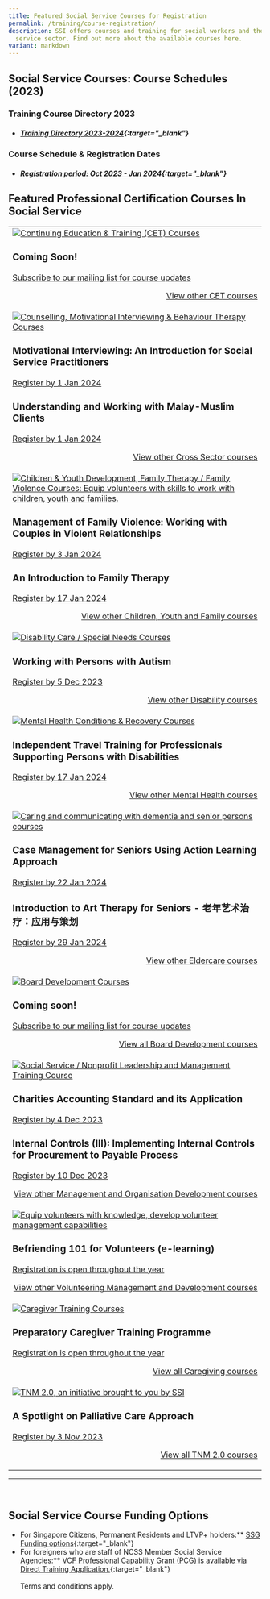 ```yaml
---
title: Featured Social Service Courses for Registration
permalink: /training/course-registration/
description: SSI offers courses and training for social workers and the social
  service sector. Find out more about the available courses here.
variant: markdown
---
```

## **Social Service Courses: Course Schedules (2023)**

### **Training Course Directory 2023**
* ##### [Training Directory 2023-2024](/files/training%20courses/ssi%20training%20directory%20fy23%20-%20updated%204%20jul%202023.pdf){:target="_blank"} 


### **Course Schedule &amp; Registration Dates** <br>
* ##### [Registration period: Oct 2023 - Jan 2024](/files/training%20courses/monthly%20featured%20courses%20-%20oct%202023.pdf){:target="_blank"}


## **Featured Professional Certification Courses In Social Service**
<table>
	<tbody><tr><td><a href="https://www.ssi.gov.sg/training/cet-programmes/" target="\_blank"><img src="/images/training/cet-v2.png" alt="Continuing Education &amp; Training (CET) Courses"></a><h3>Coming Soon!</h3><a href="https://form.gov.sg/#!/62062a0f8cb95c001235e55d" target="\_blank">Subscribe to our mailing list for course updates</a>

<p style="text-align: right;"><a href="https://www.ssi.gov.sg/training/cet-programmes/" target="\_blank">View other CET courses</a></p></td>
		
</tr><tr> <td><a href="https://www.ssi.gov.sg/training/cross-sector/" target="\_blank"><img src="/images/training/cross-sector-v2.png" alt="Counselling, Motivational Interviewing &amp; Behaviour Therapy Courses"></a><h3>
Motivational Interviewing: An Introduction for Social Service Practitioners</h3><a href="https://iltms.ssi.gov.sg/Registration/schedule?coursecode=SCYF5725" target="\_blank">Register by 1 Jan 2024</a>
<h3>Understanding and Working with Malay-Muslim Clients</h3><a href="https://iltms.ssi.gov.sg/Registration/schedule?coursecode=SCRS5570" target="\_blank">Register by 1 Jan 2024</a><p></p><p style="text-align: right;"><a href="https://www.ssi.gov.sg/training/cross-sector/" target="\_blank">View other Cross Sector courses</a></p></td>
		
</tr><tr> <td><a href="https://www.ssi.gov.sg/training/cyandf" target="\_blank"><img src="/images/training/cyf-v2.png" alt="Children &amp; Youth Development, Family Therapy / Family Violence Courses: Equip volunteers with skills to work with children, youth and families."></a><h3>Management of Family Violence: Working with Couples in Violent Relationships</h3><a href="https://iltms.ssi.gov.sg/registration/schedule?coursecode=SCYF5583" target="\_blank">Register by 3 Jan 2024</a>
<h3>An Introduction to Family Therapy</h3><a href="https://iltms.ssi.gov.sg/registration/schedule?coursecode=SCYF5646" target="\_blank">Register by 17 Jan 2024</a><p></p><p style="text-align: right;"><a href="https://www.ssi.gov.sg/training/cyandf/" target="\_blank">View other Children, Youth and Family courses</a></p></td>

</tr><tr> <td><a href="https://www.ssi.gov.sg/training/disability/" target="\_blank"><img src="/images/training/disability-v2.png" alt="Disability Care / Special Needs Courses"></a><h3>Working with Persons with Autism	</h3><a href="https://iltms.ssi.gov.sg/Registration/schedule?coursecode=SDIS87" target="\_blank">Register by 5 Dec 2023 </a><p></p><p style="text-align: right;"><a href="https://www.ssi.gov.sg/training/disability/" target="\_blank">View other Disability courses</a></p></td>

</tr><tr> <td><a href="https://www.ssi.gov.sg/training/mental-health/" target="\_blank"><img src="/images/training/mental-health-v2.png" alt="Mental Health Conditions &amp; Recovery Courses"></a><h3>Independent Travel Training for Professionals Supporting Persons with Disabilities</h3><a href="https://iltms.ssi.gov.sg/registration/schedule?coursecode=SDIS211" target="\_blank">Register by 17 Jan 2024</a><p></p><p style="text-align: right;"><a href="https://www.ssi.gov.sg/training/mental-health" target="\_blank">View other Mental Health courses</a></p></td>

</tr><tr> <td><a href="https://www.ssi.gov.sg/training/eldercare/" target="\_blank"><img src="/images/training/eldercare-v2.png" alt="Caring and communicating with dementia and senior persons courses"></a><h3>Case Management for Seniors Using Action Learning Approach</h3><a href="https://iltms.ssi.gov.sg/registration/schedule?coursecode=SECH5364" target="\_blank">Register by 22 Jan 2024</a><h3>Introduction to Art Therapy for Seniors - 老年艺术治疗：应用与策划</h3><a href="https://iltms.ssi.gov.sg/registration/schedule?coursecode=SECH5299" target="\_blank">Register by 29 Jan 2024</a><p></p><p style="text-align: right;"><a href="https://www.ssi.gov.sg/training/eldercare/" target="\_blank">View other Eldercare courses</a></p></td>

</tr><tr> <td><a target="\\\_blank" href="https://www.ssi.gov.sg/training/board-development/"><img alt="Board Development Courses" src="/images/training/board-v2.png"></a><h3>Coming soon!</h3><a target="\\\_blank" href="https://www.ssi.gov.sg/about-us/mailing-list/">Subscribe to our mailing list for course updates</a><p style="text-align: right;"><a target="\\\_blank" href="https://www.ssi.gov.sg/training/board-development/">View all Board Development courses</a></p></td>
	
</tr><tr> <td><a href="https://www.ssi.gov.sg/training/management-and-organisation-development/" target="\_blank"><img src="/images/training/mod-v2.png" alt="Social Service / Nonprofit Leadership and Management Training Course"></a><h3>Charities Accounting Standard and its Application</h3><a href="https://iltms.ssi.gov.sg/Registration/schedule?coursecode=NFIN5652" target="\_blank">Register by 4 Dec 2023</a>
		<h3>Internal Controls (III): Implementing Internal Controls for Procurement to Payable Process	</h3><a href="https://iltms.ssi.gov.sg/Registration/schedule?coursecode=NFIN5630" target="\_blank">Register by 10 Dec 2023</a><p></p><p style="text-align: right;"><a href="https://www.ssi.gov.sg/training/management-and-organisation-development/" target="\_blank">View other Management and Organisation Development courses</a></p></td>

</tr><tr> <td><a href="https://www.ssi.gov.sg/training/volunteer-development-and-management/" target="\_blank"><img src="/images/training/volunteer-v2.png" alt="Equip volunteers with knowledge, develop volunteer management capabilities"></a><h3>Befriending 101 for Volunteers (e-learning)</h3><a href="https://iltms.ssi.gov.sg/Registration/schedule?coursecode=SSI0035" target="\_blank">Registration is open throughout the year</a><p></p><p style="text-align: right;"><a href="https://www.ssi.gov.sg/training/volunteer-development-and-management/" target="\_blank">View other Volunteering Management and Development courses</a></p></td>

</tr><tr> <td><a href="https://www.ssi.gov.sg/training/caregiving/" target="\_blank"><img src="/images/training/caregiving-v2.png" alt="Caregiver Training Courses"></a><h3>Preparatory Caregiver Training Programme</h3><a href="https://iltms.ssi.gov.sg/Registration/schedule?coursecode=SSI0002" target="\_blank">Registration is open throughout the year</a><p style="text-align: right;"><a href="https://www.ssi.gov.sg/training/caregiving/" target="\_blank">View all Caregiving courses</a></p></td>
	</tr><tr> <td><a href="https://www.ssi.gov.sg/training/tnm-courses/" target="\_blank"><img src="/images/training/tnm-banner.png" alt="TNM 2.0, an initiative brought to you by SSI"></a><h3>A Spotlight on Palliative Care Approach
</h3><a href="https://iltms.ssi.gov.sg/Registration/schedule?coursecode=SSI0013" target="\_blank">Register by 3 Nov 2023</a><p></p><p style="text-align: right;"><a href="https://www.ssi.gov.sg/training/tnm-courses/" target="\_blank">View all TNM 2.0 courses</a></p></td></tr></tbody></table>

--- 
<br>


## **Social Service Course Funding Options**
* For Singapore Citizens, Permanent Residents and LTVP+ holders:** [SSG Funding options](https://www.ssg-wsg.gov.sg/individuals/training-grants-incentives.html){:target="_blank"}  
* For foreigners who are staff of NCSS Member Social Service Agencies:** [VCF Professional Capability Grant (PCG) is available via Direct Training Application.](https://www.ncss.gov.sg/grants-search/detail-page/VCFProfessionalCapabilityGrant-LocalTraining){:target="_blank"} <br><br>
Terms and conditions apply.